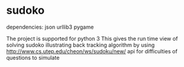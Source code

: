# sudoko

  dependencies: json
                urllib3
                pygame
                
   The project is supported for python 3
   This gives the run time view of solving sudoko illustrating back tracking algorithm by using http://www.cs.utep.edu/cheon/ws/sudoku/new/ api for difficulties of questions to simulate
